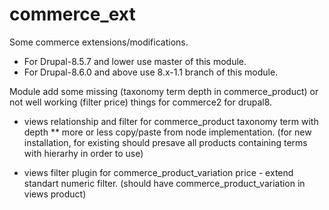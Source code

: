 # commerce_ext
Some commerce extensions/modifications.

- For Drupal-8.5.7 and lower use master of this module.
- For Drupal-8.6.0 and above use 8.x-1.1 branch of this module.

Module add some missing (taxonomy term depth in commerce_product)
or not well working (filter price) things for commerce2 for drupal8.

* views relationship and filter for commerce_product taxonomy term with depth
** more or less copy/paste from node implementation. (for new installation,
for existing should presave all products containing terms with hierarhy in order to use)

* views filter plugin for commerce_product_variation price - extend standart numeric filter. 
(should have commerce_product_variation in views product)
